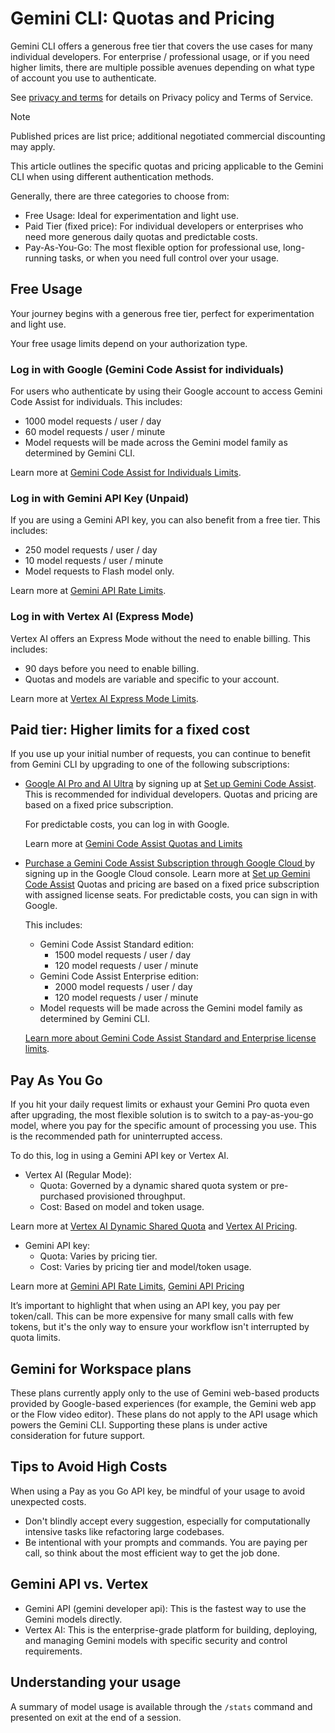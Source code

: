 # Gemini CLI: Quotas and Pricing

Gemini CLI offers a generous free tier that covers the use cases for many
individual developers. For enterprise / professional usage, or if you need
higher limits, there are multiple possible avenues depending on what type of
account you use to authenticate.

See [privacy and terms](./tos-privacy.md) for details on Privacy policy and
Terms of Service.

> [!NOTE]
> Published prices are list price; additional negotiated commercial
> discounting may apply.

This article outlines the specific quotas and pricing applicable to the Gemini
CLI when using different authentication methods.

Generally, there are three categories to choose from:

- Free Usage: Ideal for experimentation and light use.
- Paid Tier (fixed price): For individual developers or enterprises who need
  more generous daily quotas and predictable costs.
- Pay-As-You-Go: The most flexible option for professional use, long-running
  tasks, or when you need full control over your usage.

## Free Usage

Your journey begins with a generous free tier, perfect for experimentation and
light use.

Your free usage limits depend on your authorization type.

### Log in with Google (Gemini Code Assist for individuals)

For users who authenticate by using their Google account to access Gemini Code
Assist for individuals. This includes:

- 1000 model requests / user / day
- 60 model requests / user / minute
- Model requests will be made across the Gemini model family as determined by
  Gemini CLI.

Learn more at
[Gemini Code Assist for Individuals Limits](https://developers.google.com/gemini-code-assist/resources/quotas#quotas-for-agent-mode-gemini-cli).

### Log in with Gemini API Key (Unpaid)

If you are using a Gemini API key, you can also benefit from a free tier. This
includes:

- 250 model requests / user / day
- 10 model requests / user / minute
- Model requests to Flash model only.

Learn more at
[Gemini API Rate Limits](https://ai.google.dev/gemini-api/docs/rate-limits).

### Log in with Vertex AI (Express Mode)

Vertex AI offers an Express Mode without the need to enable billing. This
includes:

- 90 days before you need to enable billing.
- Quotas and models are variable and specific to your account.

Learn more at
[Vertex AI Express Mode Limits](https://cloud.google.com/vertex-ai/generative-ai/docs/start/express-mode/overview#quotas).

## Paid tier: Higher limits for a fixed cost

If you use up your initial number of requests, you can continue to benefit from
Gemini CLI by upgrading to one of the following subscriptions:

- [Google AI Pro and AI Ultra](https://cloud.google.com/products/gemini/pricing)
  by signing up at
  [Set up Gemini Code Assist](https://goo.gle/set-up-gemini-code-assist). This
  is recommended for individual developers. Quotas and pricing are based on a
  fixed price subscription.

  For predictable costs, you can log in with Google.

  Learn more at
  [Gemini Code Assist Quotas and Limits](https://developers.google.com/gemini-code-assist/resources/quotas)

- [Purchase a Gemini Code Assist Subscription through Google Cloud ](https://cloud.google.com/gemini/docs/codeassist/overview)
  by signing up in the Google Cloud console. Learn more at [Set up Gemini Code
  Assist](https://cloud.google.com/gemini/docs/discover/set-up-gemini) Quotas
  and pricing are based on a fixed price subscription with assigned license
  seats. For predictable costs, you can sign in with Google.

  This includes:
  - Gemini Code Assist Standard edition:
    - 1500 model requests / user / day
    - 120 model requests / user / minute
  - Gemini Code Assist Enterprise edition:
    - 2000 model requests / user / day
    - 120 model requests / user / minute
  - Model requests will be made across the Gemini model family as determined by
    Gemini CLI.

  [Learn more about Gemini Code Assist Standard and Enterprise license limits](https://developers.google.com/gemini-code-assist/resources/quotas#quotas-for-agent-mode-gemini-cli).

## Pay As You Go

If you hit your daily request limits or exhaust your Gemini Pro quota even after
upgrading, the most flexible solution is to switch to a pay-as-you-go model,
where you pay for the specific amount of processing you use. This is the
recommended path for uninterrupted access.

To do this, log in using a Gemini API key or Vertex AI.

- Vertex AI (Regular Mode):
  - Quota: Governed by a dynamic shared quota system or pre-purchased
    provisioned throughput.
  - Cost: Based on model and token usage.

Learn more at
[Vertex AI Dynamic Shared Quota](https://cloud.google.com/vertex-ai/generative-ai/docs/resources/dynamic-shared-quota)
and [Vertex AI Pricing](https://cloud.google.com/vertex-ai/pricing).

- Gemini API key:
  - Quota: Varies by pricing tier.
  - Cost: Varies by pricing tier and model/token usage.

Learn more at
[Gemini API Rate Limits](https://ai.google.dev/gemini-api/docs/rate-limits),
[Gemini API Pricing](https://ai.google.dev/gemini-api/docs/pricing)

It’s important to highlight that when using an API key, you pay per token/call.
This can be more expensive for many small calls with few tokens, but it's the
only way to ensure your workflow isn't interrupted by quota limits.

## Gemini for Workspace plans

These plans currently apply only to the use of Gemini web-based products
provided by Google-based experiences (for example, the Gemini web app or the
Flow video editor). These plans do not apply to the API usage which powers the
Gemini CLI. Supporting these plans is under active consideration for future
support.

## Tips to Avoid High Costs

When using a Pay as you Go API key, be mindful of your usage to avoid unexpected
costs.

- Don't blindly accept every suggestion, especially for computationally
  intensive tasks like refactoring large codebases.
- Be intentional with your prompts and commands. You are paying per call, so
  think about the most efficient way to get the job done.

## Gemini API vs. Vertex

- Gemini API (gemini developer api): This is the fastest way to use the Gemini
  models directly.
- Vertex AI: This is the enterprise-grade platform for building, deploying, and
  managing Gemini models with specific security and control requirements.

## Understanding your usage

A summary of model usage is available through the `/stats` command and presented
on exit at the end of a session.
